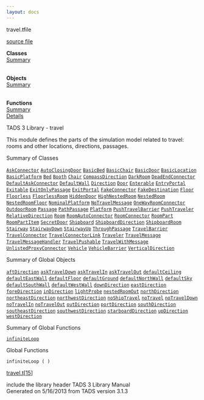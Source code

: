 ```yaml
---
layout: docs
---
```

<span class="title">travel.t</span><span class="type">file</span>

[source file](../source/travel.t.html)

**Classes**  
[Summary](#_ClassSummary_)  
 

**Objects**  
[Summary](#_ObjectSummary_)  
 

**Functions**  
[Summary](#_FunctionSummary_)  
[Details](#_Functions_)



TADS 3 Library - travel

This module defines the parts of the simulation model related to travel:
rooms and other locations, directions, passages.



<span id="_ClassSummary_"></span>



<span class="hdln">Summary of Classes</span>  



[`AskConnector`](../object/AskConnector.html) [`AutoClosingDoor`](../object/AutoClosingDoor.html) [`BasicBed`](../object/BasicBed.html) [`BasicChair`](../object/BasicChair.html) [`BasicDoor`](../object/BasicDoor.html) [`BasicLocation`](../object/BasicLocation.html) [`BasicPlatform`](../object/BasicPlatform.html) [`Bed`](../object/Bed.html) [`Booth`](../object/Booth.html) [`Chair`](../object/Chair.html) [`CompassDirection`](../object/CompassDirection.html) [`DarkRoom`](../object/DarkRoom.html) [`DeadEndConnector`](../object/DeadEndConnector.html) [`DefaultAskConnector`](../object/DefaultAskConnector.html) [`DefaultWall`](../object/DefaultWall.html) [`Direction`](../object/Direction.html) [`Door`](../object/Door.html) [`Enterable`](../object/Enterable.html) [`EntryPortal`](../object/EntryPortal.html) [`Exitable`](../object/Exitable.html) [`ExitOnlyPassage`](../object/ExitOnlyPassage.html) [`ExitPortal`](../object/ExitPortal.html) [`FakeConnector`](../object/FakeConnector.html) [`FakeDestination`](../object/FakeDestination.html) [`Floor`](../object/Floor.html) [`Floorless`](../object/Floorless.html) [`FloorlessRoom`](../object/FloorlessRoom.html) [`HiddenDoor`](../object/HiddenDoor.html) [`HighNestedRoom`](../object/HighNestedRoom.html) [`NestedRoom`](../object/NestedRoom.html) [`NestedRoomFloor`](../object/NestedRoomFloor.html) [`NominalPlatform`](../object/NominalPlatform.html) [`NoTravelMessage`](../object/NoTravelMessage.html) [`OneWayRoomConnector`](../object/OneWayRoomConnector.html) [`OutdoorRoom`](../object/OutdoorRoom.html) [`Passage`](../object/Passage.html) [`PathPassage`](../object/PathPassage.html) [`Platform`](../object/Platform.html) [`PushTravelBarrier`](../object/PushTravelBarrier.html) [`PushTraveler`](../object/PushTraveler.html) [`RelativeDirection`](../object/RelativeDirection.html) [`Room`](../object/Room.html) [`RoomAutoConnector`](../object/RoomAutoConnector.html) [`RoomConnector`](../object/RoomConnector.html) [`RoomPart`](../object/RoomPart.html) [`RoomPartItem`](../object/RoomPartItem.html) [`SecretDoor`](../object/SecretDoor.html) [`Shipboard`](../object/Shipboard.html) [`ShipboardDirection`](../object/ShipboardDirection.html) [`ShipboardRoom`](../object/ShipboardRoom.html) [`Stairway`](../object/Stairway.html) [`StairwayDown`](../object/StairwayDown.html) [`StairwayUp`](../object/StairwayUp.html) [`ThroughPassage`](../object/ThroughPassage.html) [`TravelBarrier`](../object/TravelBarrier.html) [`TravelConnector`](../object/TravelConnector.html) [`TravelConnectorLink`](../object/TravelConnectorLink.html) [`Traveler`](../object/Traveler.html) [`TravelMessage`](../object/TravelMessage.html) [`TravelMessageHandler`](../object/TravelMessageHandler.html) [`TravelPushable`](../object/TravelPushable.html) [`TravelWithMessage`](../object/TravelWithMessage.html) [`UnlistedProxyConnector`](../object/UnlistedProxyConnector.html) [`Vehicle`](../object/Vehicle.html) [`VehicleBarrier`](../object/VehicleBarrier.html) [`VerticalDirection`](../object/VerticalDirection.html)
<span id="_ObjectSummary_"></span>



<span class="hdln">Summary of Global Objects</span>  



[`aftDirection`](../object/aftDirection.html) [`askTravelDown`](../object/askTravelDown.html) [`askTravelIn`](../object/askTravelIn.html) [`askTravelOut`](../object/askTravelOut.html) [`defaultCeiling`](../object/defaultCeiling.html) [`defaultEastWall`](../object/defaultEastWall.html) [`defaultFloor`](../object/defaultFloor.html) [`defaultGround`](../object/defaultGround.html) [`defaultNorthWall`](../object/defaultNorthWall.html) [`defaultSky`](../object/defaultSky.html) [`defaultSouthWall`](../object/defaultSouthWall.html) [`defaultWestWall`](../object/defaultWestWall.html) [`downDirection`](../object/downDirection.html) [`eastDirection`](../object/eastDirection.html) [`foreDirection`](../object/foreDirection.html) [`inDirection`](../object/inDirection.html) [`lightProbe`](../object/lightProbe.html) [`nestedRoomOut`](../object/nestedRoomOut.html) [`northDirection`](../object/northDirection.html) [`northeastDirection`](../object/northeastDirection.html) [`northwestDirection`](../object/northwestDirection.html) [`noShipTravel`](../object/noShipTravel.html) [`noTravel`](../object/noTravel.html) [`noTravelDown`](../object/noTravelDown.html) [`noTravelIn`](../object/noTravelIn.html) [`noTravelOut`](../object/noTravelOut.html) [`outDirection`](../object/outDirection.html) [`portDirection`](../object/portDirection.html) [`southDirection`](../object/southDirection.html) [`southeastDirection`](../object/southeastDirection.html) [`southwestDirection`](../object/southwestDirection.html) [`starboardDirection`](../object/starboardDirection.html) [`upDirection`](../object/upDirection.html) [`westDirection`](../object/westDirection.html)
<span id="FunctionSummary_"></span>



<span class="hdln">Summary of Global Functions</span>  



[`infiniteLoop`](#infiniteLoop)

<span id="_Functions_"></span>



<span class="hdln">Global Functions</span>  



<span id="infiniteLoop"></span>

`infiniteLoop ( )`

[travel.t](../file/travel.t.html)\[[15](../source/travel.t.html#15)\]



include the library header
TADS 3 Library Manual  
Generated on 5/16/2013 from TADS version 3.1.3


